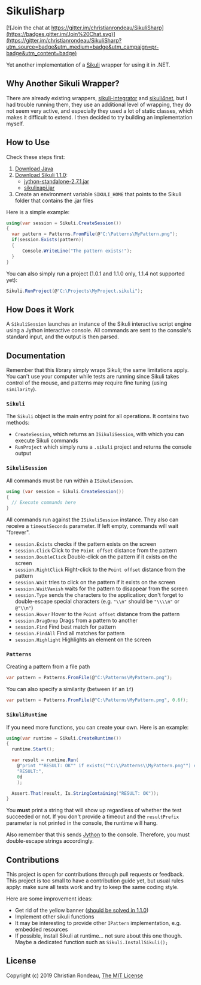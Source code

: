 # SikuliSharp

[![Join the chat at https://gitter.im/christianrondeau/SikuliSharp](https://badges.gitter.im/Join%20Chat.svg)](https://gitter.im/christianrondeau/SikuliSharp?utm_source=badge&utm_medium=badge&utm_campaign=pr-badge&utm_content=badge)

Yet another implementation of a [Sikuli](http://www.sikulix.com/) wrapper for using it in .NET.

## Why Another Sikuli Wrapper?

There are already existing wrappers, [sikuli-integrator](https://code.google.com/p/sikuli-integrator/) and [sikuli4net](http://sourceforge.net/projects/sikuli4net/), but I had trouble running them, they use an additional level of wrapping, they do not seem very active, and especially they used a lot of static classes, which makes it difficult to extend. I then decided to try building an implementation myself.

## How to Use

Check these steps first:

1. [Download Java](http://java.com/en/download/)
2. [Download Sikuli 1.1.0](https://raiman.github.io/SikuliX1/downloads.html):
	* [jython-standalone-2.7.1.jar](https://repo1.maven.org/maven2/org/python/jython-standalone/2.7.1/jython-standalone-2.7.1.jar)  
	* [sikulixapi.jar](https://raiman.github.io/SikuliX1/sikulixapi.jar)  
3. Create an environment variable `SIKULI_HOME` that points to the Sikuli folder that contains the .jar files

Here is a simple example:

```c#
using(var session = Sikuli.CreateSession())
{
  var pattern = Patterns.FromFile(@"C:\Patterns\MyPattern.png"); 
  if(session.Exists(pattern))
  {
  	  Console.WriteLine("The pattern exists!");
  }
}
```

You can also simply run a project (1.0.1 and 1.1.0 only, 1.1.4 not supported yet):

```c#
Sikuli.RunProject(@"C:\Projects\MyProject.sikuli");
```

## How Does it Work

A `SikuliSession` launches an instance of the Sikuli interactive script engine using a Jython interactive console. All commands are sent to the console's standard input, and the output is then parsed.

## Documentation

Remember that this library simply wraps Sikuli; the same limitations apply. You can't use your computer while tests are running since Sikuli takes control of the mouse, and patterns may require fine tuning (using `similarity`).

### `Sikuli`

The `Sikuli` object is the main entry point for all operations. It contains two methods:

* `CreateSession`, which returns an `ISikuliSession`, with which you can execute Sikuli commands
* `RunProject` which simply runs a `.sikuli` project and returns the console output

### `SikuliSession`

All commands must be run within a `ISikuliSession`.

```c#
using (var session = Sikuli.CreateSession())
{
  // Execute commands here
}
```

All commands run against the `ISikuliSession` instance. They also can receive a `timeoutSeconds` parameter. If left empty, commands will wait "forever".

* `session.Exists` checks if the pattern exists on the screen
* `session.Click` Click to the `Point offset` distance from the pattern
* `session.DoubleClick` Double-click on the pattern if it exists on the screen
* `session.RightClick` Right-click to the `Point offset` distance from the pattern
* `session.Wait` tries to click on the pattern if it exists on the screen
* `session.WaitVanish` waits for the pattern to disappear from the screen
* `session.Type` sends the characters to the application; don't forget to double-escape special characters (e.g. `"\\n"` should be `"\\\\n"` or `@"\\n"`)
* `session.Hover` Hover to the `Point offset` distance from the pattern
* `session.DragDrop` Drags from a pattern to another
* `session.Find` Find best match for pattern
* `session.FindAll` Find all matches for pattern
* `session.Highlight` Highlights an element on the screen

### `Patterns`

Creating a pattern from a file path

```c#
var pattern = Patterns.FromFile(@"C:\Patterns\MyPattern.png"); 
```

You can also specify a similarity (between `0f` an `1f`)

```c#
var pattern = Patterns.FromFile(@"C:\Patterns\MyPattern.png", 0.6f); 
```

### `SikuliRuntime`

If you need more functions, you can create your own. Here is an example:

```c#
using(var runtime = Sikuli.CreateRuntime())
{
  runtime.Start();

  var result = runtime.Run(
    @"print ""RESULT: OK"" if exists(""C:\\Patterns\\MyPattern.png"") else ""RESULT: FAIL""",
    "RESULT:",
    0d
    );

  Assert.That(result, Is.StringContaining("RESULT: OK"));
}
```

You **must** print a string that will show up regardless of whether the test succeeded or not. If you don't provide a timeout and the `resultPrefix` parameter is not printed in the console, the runtime will hang.

Also remember that this sends [Jython](http://www.jython.org/) to the console. Therefore, you must double-escape strings accordingly.

## Contributions

This project is open for contributions through pull requests or feedback. This project is too small to have a contribution guide yet, but usual rules apply: make sure all tests work and try to keep the same coding style.

Here are some improvement ideas:

* Get rid of the yellow banner ([should be solved in 1.1.0](https://bugs.launchpad.net/sikuli/+bug/1221062))
* Implement other sikuli functions
* It may be interesting to provide other `IPattern` implementation, e.g. embedded resources
* If possible, install Sikuli at runtime... not sure about this one though. Maybe a dedicated function such as `Sikuli.InstallSikuli();`

## License

Copyright (c) 2019 Christian Rondeau, [The MIT License](LICENSE.md)
